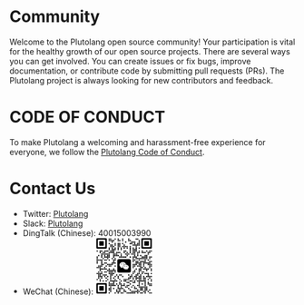# Community

Welcome to the Plutolang open source community! Your participation is vital for the healthy growth of our open source projects. There are several ways you can get involved. You can create issues or fix bugs, improve documentation, or contribute code by submitting pull requests (PRs). The Plutolang project is always looking for new contributors and feedback.

# CODE OF CONDUCT

To make Plutolang a welcoming and harassment-free experience for everyone, we follow the [Plutolang Code of Conduct](CODE_OF_CONDUCT.md).

# Contact Us

- Twitter: [Plutolang](https://twitter.com/JadeZheng46945)
- Slack: [Plutolang](https://join.slack.com/t/plutolang/shared_invite/zt-25gztklfn-xOJ~Xvl4EjKJp1Zn1NNpiw)
- DingTalk (Chinese): 40015003990
- WeChat (Chinese):
  <img src="./zhengsj-wechat.png" style="width: 100px;">
